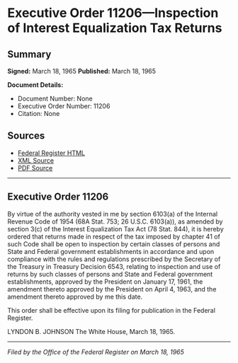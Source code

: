 # Executive Order 11206—Inspection of Interest Equalization Tax Returns

## Summary

**Signed:** March 18, 1965
**Published:** March 18, 1965

**Document Details:**
- Document Number: None
- Executive Order Number: 11206
- Citation: None

## Sources
- [Federal Register HTML](https://www.presidency.ucsb.edu/documents/executive-order-11206-inspection-interest-equalization-tax-returns)
- [XML Source](None)
- [PDF Source](None)

---

## Executive Order 11206

By virtue of the authority vested in me by section 6103(a) of the Internal Revenue Code of 1954 (68A Stat. 753; 26 U.S.C. 6103(a)), as amended by section 3(c) of the Interest Equalization Tax Act (78 Stat. 844), it is hereby ordered that returns made in respect of the tax imposed by chapter 41 of such Code shall be open to inspection by certain classes of persons and State and Federal government establishments in accordance and upon compliance with the rules and regulations prescribed by the Secretary of the Treasury in Treasury Decision 6543, relating to inspection and use of returns by such classes of persons and State and Federal government establishments, approved by the President on January 17, 1961, the amendment thereto approved by the President on April 4, 1963, and the amendment thereto approved by me this date.

This order shall be effective upon its filing for publication in the Federal Register.

LYNDON B. JOHNSON
The White House,
March 18, 1965.

---

*Filed by the Office of the Federal Register on March 18, 1965*
